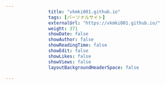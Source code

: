 ---
                title: "vkmki001.github.io"
                tags: [パーソナルサイト]
                externalUrl: "https://vkmki001.github.io/"
                weight: 371
                showDate: false
                showAuthor: false
                showReadingTime: false
                showEdit: false
                showLikes: false
                showViews: false
                layoutBackgroundHeaderSpace: false
                ---

